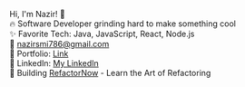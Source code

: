 Hi, I'm Nazir! 👋  
🔥 Software Developer grinding hard to make something cool  
✨ Favorite Tech: Java, JavaScript, React, Node.js  
📧 nazirsmi786@gmail.com  
🎨 Portfolio: [Link](https://link-to-portfolio)  
🔗 LinkedIn: [My LinkedIn](https://www.linkedin.com/in/md-nazir-6427b816b/?utm_source=share&utm_campaign=share_via&utm_content=profile&utm_medium=android_app)  
💼 Building [RefactorNow](https://www.refactorno.dev/) - Learn the Art of Refactoring
